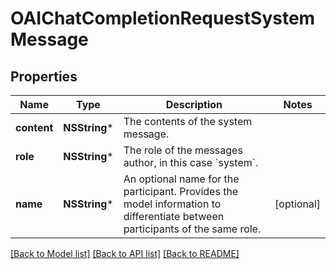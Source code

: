 # OAIChatCompletionRequestSystemMessage

## Properties
Name | Type | Description | Notes
------------ | ------------- | ------------- | -------------
**content** | **NSString*** | The contents of the system message. | 
**role** | **NSString*** | The role of the messages author, in this case &#x60;system&#x60;. | 
**name** | **NSString*** | An optional name for the participant. Provides the model information to differentiate between participants of the same role. | [optional] 

[[Back to Model list]](../README.md#documentation-for-models) [[Back to API list]](../README.md#documentation-for-api-endpoints) [[Back to README]](../README.md)


